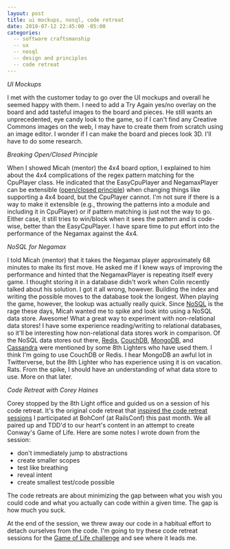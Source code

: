 ```yaml
---
layout: post
title: ui mockups, nosql, code retreat 
date: 2010-07-12 22:45:00 -05:00
categories:
  -- software craftsmanship
  -- ux
  -- nosql
  -- design and principles
  -- code retreat
---
```


*UI Mockups*

I met with the customer today to go over the UI mockups and overall he seemed happy with them.  I need to add a Try Again yes/no overlay on the board and add tasteful images to the board and pieces.  He still wants an unprecedented, eye candy look to the game, so if I can't find any Creative Commons images on the web, I may have to create them from scratch using an image editor.  I wonder if I can make the board and pieces look 3D.  I'll have to do some research.

*Breaking Open/Closed Principle*

When I showed Micah (mentor) the 4x4 board option, I explained to him about the 4x4 complications of the regex pattern matching for the CpuPlayer class.  He indicated that the EasyCpuPlayer and NegamaxPlayer can be extensible ([open/closed principle](http://en.wikipedia.org/wiki/Open/closed_principle)) when changing things like supporting a 4x4 board, but the CpuPlayer cannot.  I'm not sure if there is a way to make it extensible (e.g., throwing the patterns into a module and including it in CpuPlayer) or if pattern matching is just not the way to go.  Either case, it still tries to win/block when it sees the pattern and is code-wise, better than the EasyCpuPlayer.  I have spare time to put effort into the performance of the Negamax against the 4x4.

*NoSQL for Negamax*

I told Micah (mentor) that it takes the Negamax player approximately 68 minutes to make its first move.  He asked me if I knew ways of improving the performance and hinted that the NegamaxPlayer is repeating itself every game.  I thought storing it in a database didn't work when Colin recently talked about his solution.  I got it all wrong, however.  Building the index and writing the possible moves to the database took the longest.  When playing the game, however, the lookup was actually really quick.  Since [NoSQL](http://en.wikipedia.org/wiki/NoSQL) is the rage these days, Micah wanted me to spike and look into using a NoSQL data store.  Awesome!  What a great way to experiment with non-relational data stores!  I have some experience reading/writing to relational databases, so it'll be interesting how non-relational data stores work in comparison.  Of the NoSQL data stores out there, [Redis](http://en.wikipedia.org/wiki/Redis_(data_store)), [CouchDB](http://en.wikipedia.org/wiki/CouchDB), [MongoDB](http://en.wikipedia.org/wiki/MongoDB), and [Cassandra](http://en.wikipedia.org/wiki/Cassandra_(database)) were mentioned by some 8th Lighters who have used them.  I think I'm going to use CouchDB or Redis.  I hear MongoDB an awful lot in Twitterverse, but the 8th Lighter who has experience using it is on vacation.  Rats.  From the spike, I should have an understanding of what data store to use.  More on that later.

*Code Retreat with Corey Haines*

Corey stopped by the 8th Light office and guided us on a session of his code retreat.  It's the original code retreat that [inspired the code retreat sessions](http://skim.cc/2010/06/09/day-2-railsconf-2010/) I participated at BohConf (at RailsConf) this past month.  We all paired up and TDD'd to our heart's content in an attempt to create Conway's Game of Life.  Here are some notes I wrote down from the session:

* don't immediately jump to abstractions
* create smaller scopes
* test like breathing
* reveal intent
* create smallest test/code possible

The code retreats are about minimizing the gap between what you wish you could code and what you actually can code within a given time.  The gap is how much you suck.

At the end of the session, we threw away our code in a habitual effort to detach ourselves from the code.  I'm going to try these code retreat sessions for the [Game of Life challenge](http://rubylearning.com/blog/2010/06/28/rpcfn-the-game-of-life-11/) and see where it leads me.
